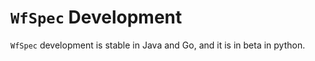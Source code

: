 # `WfSpec` Development

`WfSpec` development is stable in Java and Go, and it is in beta in python.
